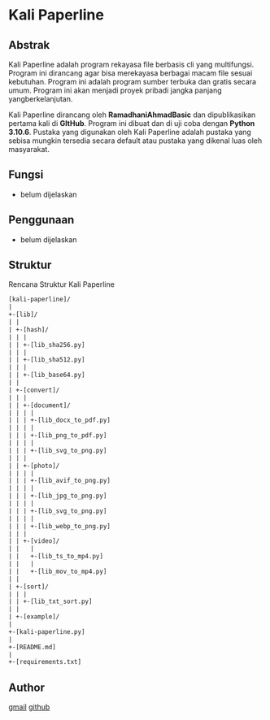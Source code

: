 Kali Paperline
================================================================

Abstrak
----------------------------------------------------------------
Kali Paperline adalah program rekayasa file berbasis cli yang multifungsi. Program ini dirancang agar bisa merekayasa berbagai macam file sesuai kebutuhan. Program ini adalah program sumber terbuka dan gratis secara umum. Program ini akan menjadi proyek pribadi jangka panjang yangberkelanjutan.

Kali Paperline dirancang oleh **RamadhaniAhmadBasic** dan dipublikasikan pertama kali di **GItHub**. Program ini dibuat dan di uji coba dengan **Python 3.10.6**. Pustaka yang digunakan oleh Kali Paperline adalah pustaka yang sebisa mungkin tersedia secara default atau pustaka yang dikenal luas oleh masyarakat.

Fungsi
----------------------------------------------------------------
- belum dijelaskan

Penggunaan
----------------------------------------------------------------
- belum dijelaskan

Struktur
----------------------------------------------------------------
Rencana Struktur Kali Paperline
```txt
[kali-paperline]/
|
+-[lib]/
| |
| +-[hash]/
| | |
| | +-[lib_sha256.py]
| | |
| | +-[lib_sha512.py]
| | |
| | +-[lib_base64.py]
| |  
| +-[convert]/
| | |
| | +-[document]/
| | | |
| | | +-[lib_docx_to_pdf.py]
| | | |
| | | +-[lib_png_to_pdf.py]
| | | |
| | | +-[lib_svg_to_png.py]
| | |
| | +-[photo]/
| | | |
| | | +-[lib_avif_to_png.py]
| | | |
| | | +-[lib_jpg_to_png.py]
| | | |
| | | +-[lib_svg_to_png.py]
| | | |
| | | +-[lib_webp_to_png.py]
| | |  
| | +-[video]/
| |   |
| |   +-[lib_ts_to_mp4.py]
| |   |
| |   +-[lib_mov_to_mp4.py]
| |    
| +-[sort]/
| | |
| | +-[lib_txt_sort.py]
| |
| +-[example]/
|    
+-[kali-paperline.py]
|
+-[README.md]
|
+-[requirements.txt]
```

Author
----------------------------------------------------------------
[gmail](ramadhani.ahmad.basic@gmail.com)
[github](https://github.com/RamadhaniQhmadBasic)